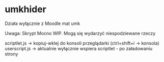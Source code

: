 # umkhider

Działa wyłącznie z Moodle mat umk

Uwaga: Skrypt Mocno WIP. Mogą się wydarzyć niespodziewane rzeczy

scriptlet.js -> kopiuj-wklej do konsoli przeglądarki (ctrl+shift+i -> konsola)
userscript.js -> aktualnie wyłącznie wspiera scriptlet - po załadowaniu strony
